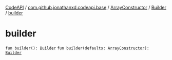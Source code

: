 [CodeAPI](../../../index.md) / [com.github.jonathanxd.codeapi.base](../../index.md) / [ArrayConstructor](../index.md) / [Builder](index.md) / [builder](.)

# builder

`fun builder(): `[`Builder`](index.md)
`fun builder(defaults: `[`ArrayConstructor`](../index.md)`): `[`Builder`](index.md)